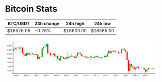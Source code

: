 # Bitcoin Stats

BTC/USDT|24h change|24h high|24h low|
|---|---|---|---|
|$16526.05|-0.26%|$16600.00|$16385.00|

<img src="./chart.svg">
